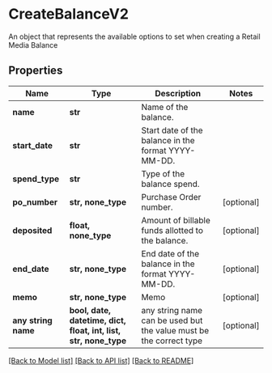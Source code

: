 # CreateBalanceV2

An object that represents the available options to set when creating a Retail Media Balance

## Properties
Name | Type | Description | Notes
------------ | ------------- | ------------- | -------------
**name** | **str** | Name of the balance. | 
**start_date** | **str** | Start date of the balance in the format YYYY-MM-DD. | 
**spend_type** | **str** | Type of the balance spend. | 
**po_number** | **str, none_type** | Purchase Order number. | [optional] 
**deposited** | **float, none_type** | Amount of billable funds allotted to the balance. | [optional] 
**end_date** | **str, none_type** | End date of the balance in the format YYYY-MM-DD. | [optional] 
**memo** | **str, none_type** | Memo | [optional] 
**any string name** | **bool, date, datetime, dict, float, int, list, str, none_type** | any string name can be used but the value must be the correct type | [optional]

[[Back to Model list]](../README.md#documentation-for-models) [[Back to API list]](../README.md#documentation-for-api-endpoints) [[Back to README]](../README.md)


